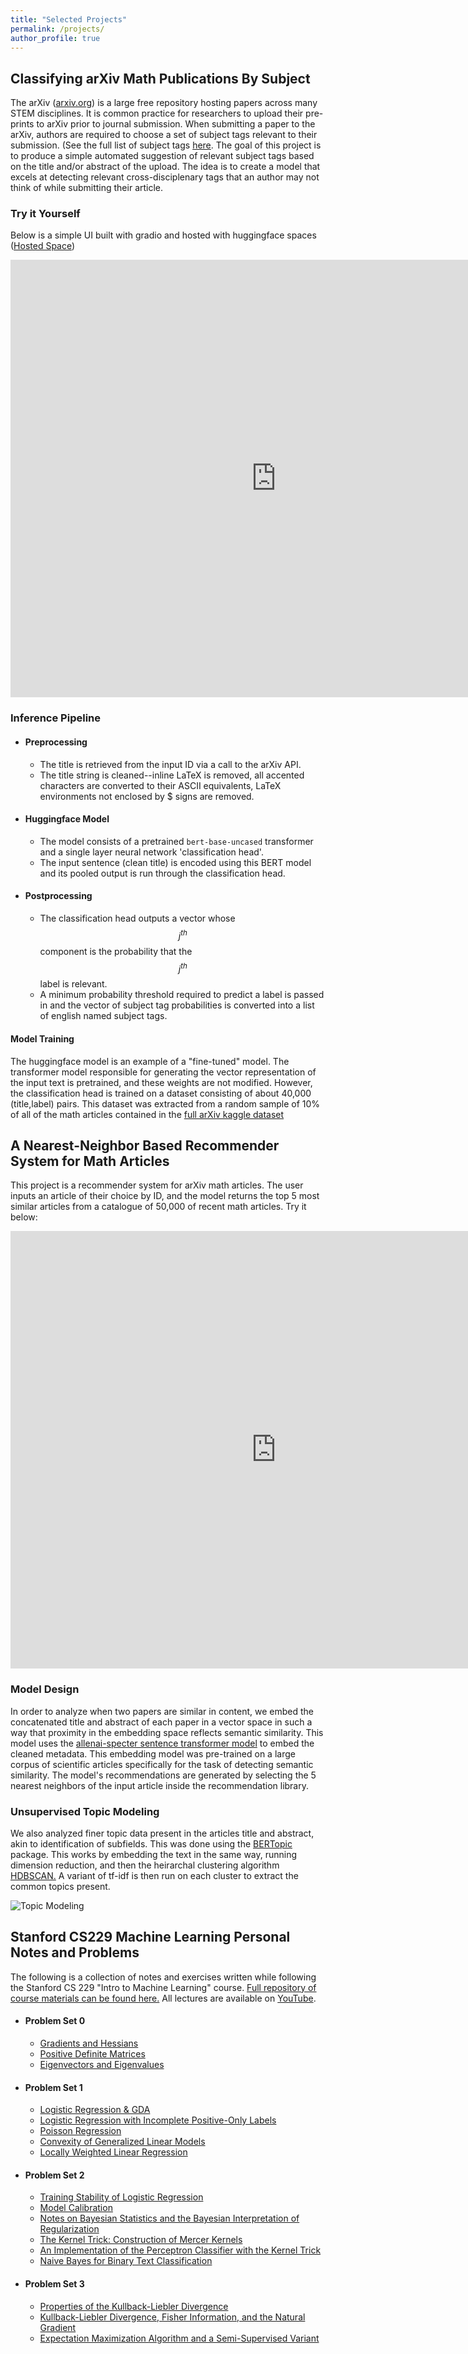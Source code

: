 ```yaml
---
title: "Selected Projects"
permalink: /projects/
author_profile: true
---
```


## Classifying arXiv Math Publications By Subject

The arXiv ([arxiv.org](https://arxiv.org)) is a large free repository hosting papers across many STEM disciplines. It is common practice for researchers to
upload their pre-prints to arXiv prior to journal submission. When submitting a paper to the arXiv, authors are required to choose a set of subject tags relevant to their submission.
(See the full list of subject tags [here](https://arxiv.org/category_taxonomy). The goal of this project is to produce a simple automated suggestion of relevant subject tags based on the title and/or abstract of the upload. The idea is to create a model that excels at detecting relevant cross-disciplenary tags that an author may not think of while submitting their article.

### Try it Yourself
Below is a simple UI built with gradio and hosted with huggingface spaces ([Hosted Space](https://huggingface.co/spaces/mlgeis/arxiv-subject-classifier-demo))
<iframe
    src="https://mlgeis-arxiv-subject-classifier-demo.hf.space"
    frameborder="0"
    width="850"
    height="700"
></iframe>

### Inference Pipeline

- #### Preprocessing
    - The title is retrieved from the input ID via a call to the arXiv API.
    - The title string is cleaned--inline LaTeX is removed, all accented characters are converted to their ASCII equivalents, LaTeX environments not enclosed by $ signs are removed.
- #### Huggingface Model
    - The model consists of a pretrained `bert-base-uncased` transformer and a single layer neural network 'classification head'. 
    - The input sentence (clean title) is encoded using this BERT model and its pooled output is run through the classification head. 
- #### Postprocessing
    - The classification head outputs a vector whose $$j^{th}$$ component is the probability that the $$j^{th}$$ label is relevant.
    - A minimum probability threshold required to predict a label is passed in and the vector of subject tag probabilities is converted into a list of english named subject tags.

#### Model Training

The huggingface model is an example of a "fine-tuned" model. The transformer model responsible for generating the vector representation of the input text is pretrained, and these weights are not modified. However, the classification head is trained on a dataset consisting of about 40,000 (title,label) pairs. This dataset was extracted from a random sample of 10% of all of the math articles contained in the [full arXiv kaggle dataset](https://www.kaggle.com/datasets/Cornell-University/arxiv)

## A Nearest-Neighbor Based Recommender System for Math Articles

This project is a recommender system for arXiv math articles. The user inputs an article of their choice by ID, and the model returns the top 5 most similar articles from a catalogue of 50,000 of recent math articles. Try it below:

<iframe
    src="https://mlgeis-ArXivRecommenderSystem.hf.space"
    frameborder="0"
    width="850"
    height="700"
></iframe>

### Model Design
In order to analyze when two papers are similar in content, we embed the concatenated title and abstract of each paper in a vector space in such a way that proximity in the embedding space reflects semantic similarity. This model uses the [allenai-specter sentence transformer model](https://www.kaggle.com/datasets/Cornell-University/arxiv) to embed the cleaned metadata. This embedding model was pre-trained on a large corpus of scientific articles specifically for the task of detecting semantic similarity. The model's recommendations are generated by selecting the 5 nearest neighbors of the input article inside the recommendation library.

### Unsupervised Topic Modeling
We also analyzed finer topic data present in the articles title and abstract, akin to identification of subfields. This was done using the [BERTopic](https://maartengr.github.io/BERTopic/index.html) package. This works by embedding the text in the same way, running dimension reduction, and then the heirarchal clustering algorithm [HDBSCAN.](https://hdbscan.readthedocs.io/en/latest/how_hdbscan_works.html) A variant of tf-idf is then run on each cluster to extract the common topics present. 

![Topic Modeling](topicmodeling.png "Visualization of clusters and corresponding topics")

## Stanford CS229 Machine Learning Personal Notes and Problems

The following is a collection of notes and exercises written while following the Stanford CS 229 "Intro to Machine Learning" course. [Full repository of course materials can be found here.](https://github.com/maxim5/cs229-2018-autumn) All lectures are available on [YouTube](https://www.youtube.com/playlist?list=PLoROMvodv4rMiGQp3WXShtMGgzqpfVfbU).

- #### Problem Set 0
    - [Gradients and Hessians](https://github.com/Michael-Geis/CS-229-F18-Solutions/blob/main/PS0/PS0-1.ipynb)
    - [Positive Definite Matrices](https://github.com/Michael-Geis/CS-229-F18-Solutions/blob/main/PS0/PS0-1.ipynb)
    - [Eigenvectors and Eigenvalues](https://github.com/Michael-Geis/CS-229-F18-Solutions/blob/main/PS0/PS0-1.ipynb)
- #### Problem Set 1
    - [Logistic Regression & GDA](https://github.com/Michael-Geis/CS-229-F18-Solutions/blob/main/PS0/PS0-1.ipynb)
    - [Logistic Regression with Incomplete Positive-Only Labels](https://github.com/Michael-Geis/CS-229-F18-Solutions/blob/main/PS1/PS1-2.ipynb)
    - [Poisson Regression](https://github.com/Michael-Geis/CS-229-F18-Solutions/blob/main/PS1/PS1-3.ipynb)
    - [Convexity of Generalized Linear Models](https://github.com/Michael-Geis/CS-229-F18-Solutions/blob/main/PS1/PS1-3.ipynb)
    - [Locally Weighted Linear Regression](https://github.com/Michael-Geis/CS-229-F18-Solutions/blob/main/PS1/PS1-3.ipynb)
- #### Problem Set 2
    - [Training Stability of Logistic Regression](https://github.com/Michael-Geis/CS-229-F18-Solutions/blob/main/PS2/PS2-1.ipynb)
    - [Model Calibration](https://github.com/Michael-Geis/CS-229-F18-Solutions/blob/main/PS2/PS2-2.ipynb)
    - [Notes on Bayesian Statistics and the Bayesian Interpretation of Regularization](https://github.com/Michael-Geis/CS-229-F18-Solutions/blob/main/PS2/PS2-3.ipynb)
    - [The Kernel Trick: Construction of Mercer Kernels](https://github.com/Michael-Geis/CS-229-F18-Solutions/blob/main/PS2/PS2-4.ipynb)
    - [An Implementation of the Perceptron Classifier with the Kernel Trick](https://github.com/Michael-Geis/CS-229-F18-Solutions/blob/main/PS2/PS2-5.ipynb)
    - [Naive Bayes for Binary Text Classification](https://github.com/Michael-Geis/CS-229-F18-Solutions/blob/main/PS2/PS2-6.ipynb)
- #### Problem Set 3
    - [Properties of the Kullback-Liebler Divergence](https://github.com/Michael-Geis/CS-229-F18-Solutions/blob/main/PS2/PS2-6.ipynb)
    - [Kullback-Liebler Divergence, Fisher Information, and the Natural Gradient](https://github.com/Michael-Geis/CS-229-F18-Solutions/blob/main/PS3/PS3%20Solutions/PS3-3%20KL%20divergence%2C%20Fisher%20information%2C%20natural%20gradient.ipynb)
    - [Expectation Maximization Algorithm and a Semi-Supervised Variant](https://github.com/Michael-Geis/CS-229-F18-Solutions/blob/main/PS3/PS3%20Solutions/PS3-4%20Semi-supervised%20EM.ipynb)